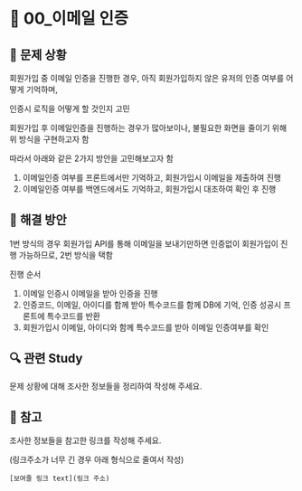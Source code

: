 # 🐳 00_이메일 인증

## 🤔 문제 상황

회원가입 중 이메일 인증을 진행한 경우, 아직 회원가입하지 않은 유저의 인증 여부를 어떻게 기억하며,

인증시 로직을 어떻게 할 것인지 고민

회원가입 후 이메일인증을 진행하는 경우가 많아보이나, 불필요한 화면을 줄이기 위해 위 방식을 구현하고자 함

따라서 아래와 같은 2가지 방안을 고민해보고자 함

1. 이메일인증 여부를 프론트에서만 기억하고, 회원가입시 이메일을 제출하여 진행
2. 이메일인증 여부를 백엔드에서도 기억하고, 회원가입시 대조하여 확인 후 진행

## 🚩 해결 방안

1번 방식의 경우 회원가입 API를 통해 이메일을 보내기만하면 인증없이 회원가입이 진행 가능하므로, 2번 방식을 택함

진행 순서

1. 이메일 인증시 이메일을 받아 인증을 진행
2. 인증코드, 이메일, 아이디를 함께 받아 특수코드를 함께 DB에 기억, 인증 성공시 프론트에 특수코드를 반환
3. 회원가입시 이메일, 아이디와 함께 특수코드를 받아 이메일 인증여부를 확인

## 🔍 관련 Study

문제 상황에 대해 조사한 정보들을 정리하여 작성해 주세요.

## 📘 참고

조사한 정보들을 참고한 링크를 작성해 주세요.

(링크주소가 너무 긴 경우 아래 형식으로 줄여서 작성)

```text
[보여줄 링크 text](링크 주소)
```

